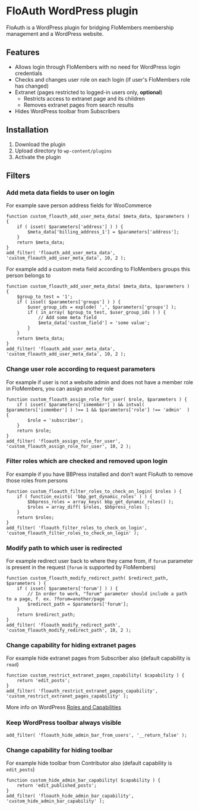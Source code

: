 # FloAuth WordPress plugin #

FloAuth is a WordPress plugin for bridging FloMembers membership management and a WordPress website.


## Features ##

* Allows login through FloMembers with no need for WordPress login credentials
* Checks and changes user role on each login (if user's FloMembers role has changed)
* Extranet (pages restricted to logged-in users only, **optional**)
  * Restricts access to extranet page and its children
  * Removes extranet pages from search results
* Hides WordPress toolbar from Subscribers

## Installation ##

1. Download the plugin
2. Upload directory to `wp-content/plugins`
3. Activate the plugin

## Filters ##

### Add meta data fields to user on login ###

For example save person address fields for WooCommerce

```
function custom_floauth_add_user_meta_data( $meta_data, $parameters ) {
	if ( isset( $parameters['address'] ) ) {
		$meta_data['billing_address_1'] = $parameters['address'];
	}
	return $meta_data;
}
add_filter( 'floauth_add_user_meta_data', 'custom_floauth_add_user_meta_data', 10, 2 );
```

For example add a custom meta field according to FloMembers groups this person belongs to

```
function custom_floauth_add_user_meta_data( $meta_data, $parameters ) {
	$group_to_test = '1';
	if ( isset( $parameters['groups'] ) ) {
		$user_group_ids = explode( ',', $parameters['groups'] );
		if ( in_array( $group_to_test, $user_group_ids ) ) {
			// Add some meta field
			$meta_data['custom_field'] = 'some value';
		} 
	}
	return $meta_data;
}
add_filter( 'floauth_add_user_meta_data', 'custom_floauth_add_user_meta_data', 10, 2 );
```

### Change user role according to request parameters ###

For example if user is not a website admin and does not have a member role in FloMembers, you can assign another role

```
function custom_floauth_assign_role_for_user( $role, $parameters ) {
	if ( isset( $parameters['ismember'] ) && intval( $parameters['ismember'] ) !== 1 && $parameters['role'] !== 'admin'  ) {
		$role = 'subscriber';
	}
	return $role;
}
add_filter( 'floauth_assign_role_for_user', 'custom_floauth_assign_role_for_user', 10, 2 );
```

### Filter roles which are checked and removed upon login ###

For example if you have BBPress installed and don't want FloAuth to remove those roles from persons

```
function custom_floauth_filter_roles_to_check_on_login( $roles ) {
	if ( function_exists( 'bbp_get_dynamic_roles' ) ) {
		$bbpress_roles = array_keys( bbp_get_dynamic_roles() );
		$roles = array_diff( $roles, $bbpress_roles );
	}
	return $roles;
}
add_filter( 'floauth_filter_roles_to_check_on_login', 'custom_floauth_filter_roles_to_check_on_login' );
```

### Modify path to which user is redirected ###

For example redirect user back to where they came from, if `forum` parameter is present in the request (`forum` is supported by FloMembers)

```
function custom_floauth_modify_redirect_path( $redirect_path, $parameters ) {
	if ( isset( $parameters['forum'] ) ) {
		// In order to work, "forum" parameter should include a path to a page, f. ex. ?forum=another/page
		$redirect_path = $parameters['forum'];
	}
	return $redirect_path;
}
add_filter( 'floauth_modify_redirect_path', 'custom_floauth_modify_redirect_path', 10, 2 );
```

### Change capability for hiding extranet pages ###

For example hide extranet pages from Subscriber also (default capability is `read`)

```
function custom_restrict_extranet_pages_capability( $capability ) {
	return 'edit_posts';
}
add_filter( 'floauth_restrict_extranet_pages_capability', 'custom_restrict_extranet_pages_capability' );
```
More info on WordPress [Roles and Capabilities](https://codex.wordpress.org/Roles_and_Capabilities)

### Keep WordPress toolbar always visible ###

```
add_filter( 'floauth_hide_admin_bar_from_users', '__return_false' );
```

### Change capability for hiding toolbar ###

For example hide toolbar from Contributor also (default capability is `edit_posts`)

```
function custom_hide_admin_bar_capability( $capability ) {
	return 'edit_published_posts';
}
add_filter( 'floauth_hide_admin_bar_capability', 'custom_hide_admin_bar_capability' );
```
